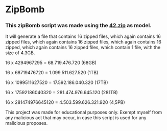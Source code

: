 # ZipBomb

### This zipBomb script was made using the [42.zip](https://www.unforgettable.dk/) as model.

It will generate a file that contains 16 zipped files, which again contains 16 zipped files, which again contains 16 zipped files, which again contains 16 zipped, which again contains 16 zipped files, which contain 1 file, with the size of 4.3GB.

16 x 4294967295       = 68.719.476.720 (68GB)

16 x 68719476720      = 1.099.511.627.520 (1TB)

16 x 1099511627520    = 17.592.186.040.320 (17TB)

16 x 17592186040320   = 281.474.976.645.120 (281TB)

16 x 281474976645120  = 4.503.599.626.321.920 (4,5PB)

This project was made for educational purposes only. Exempt myself from any malicious act that may occur, in case this script is used for any malicious proposes.

